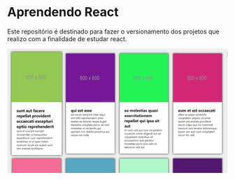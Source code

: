 # Aprendendo React

Este repositório é destinado para fazer o versionamento dos projetos que realizo com a finalidade de estudar react.

![Site](https://raw.githubusercontent.com/Berchez/EstudandoReact/main/src/images/sitePreview.png)
